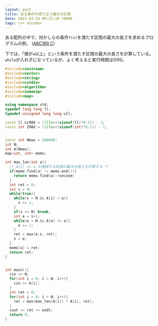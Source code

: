 ```yaml
---
layout: post
title: ある条件の成り立つ最大の区間
date: 2021-01-24 09:22:10 +0900
tags: c++ atcoder
---
```


ある配列の中で、何かしらの条件`f(x)`を満たす区間の最大の長さを求めるプログラムの例。
([ABC189 C](https://atcoder.jp/contests/abc189/tasks/abc189_c))

下では、「値が`a`以上」という条件を満たす区間の最大の長さを計算している。
`while`が入れ子になっているが、よく考えると実行時間はO(N)。

```cpp
#include<iostream>
#include<vector>
#include<string>
#include<cstdio>
#include<algorithm>
#include<iomanip>
#include<map>

using namespace std;
typedef long long ll;
typedef unsigned long long ull;

const ll LLMAX = (1llu<<(sizeof(ll)*8-1)) - 1;
const int IMAX = (1llu<<(sizeof(int)*8-1)) - 1;


const int Nmax = 100000;
int N;
int A[Nmax];
map<int, int> memo;

int max_len(int a){
  /* A[i] >= a が連続する区間の最大の長さを計算する */
  if(memo.find(a) != memo.end()){
    return memo.find(a)->second;
  }
  int ret = 0;
  int s = 0;
  while(true){
    while(s < N && A[s] < a){
      s += 1;
    }
    if(s == N) break;
    int e = s+1;
    while(e < N && A[e] >= a){
      e += 1;
    }
    ret = max(e-s, ret);
    s = e;
  }
  memo[a] = ret;
  return ret;
}


int main(){
  cin >> N;
  for(int i = 0; i < N; i++){
    cin >> A[i];
  }
  int ret = 0;
  for(int i = 0; i < N; i++){
    ret = max(max_len(A[i]) * A[i], ret);
  }
  cout << ret << endl;
  return 0;
}

```

